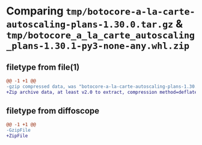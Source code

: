 # Comparing `tmp/botocore-a-la-carte-autoscaling-plans-1.30.0.tar.gz` & `tmp/botocore_a_la_carte_autoscaling_plans-1.30.1-py3-none-any.whl.zip`

## filetype from file(1)

```diff
@@ -1 +1 @@
-gzip compressed data, was "botocore-a-la-carte-autoscaling-plans-1.30.0.tar", last modified: Tue Jul  4 01:44:17 2023, max compression
+Zip archive data, at least v2.0 to extract, compression method=deflate
```

## filetype from diffoscope

```diff
@@ -1 +1 @@
-GzipFile
+ZipFile
```

